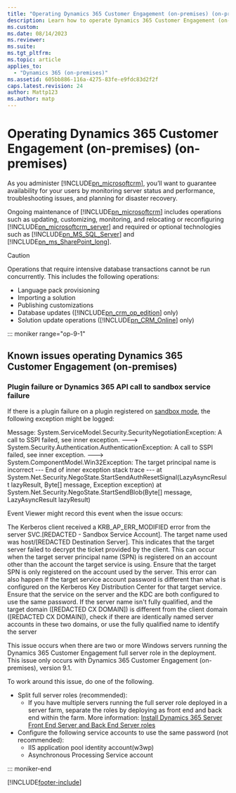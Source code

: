 ```yaml
---
title: "Operating Dynamics 365 Customer Engagement (on-premises) (on-premises), version 9.x | Microsoft Docs"
description: Learn how to operate Dynamics 365 Customer Engagement (on-premises)
ms.custom: 
ms.date: 08/14/2023
ms.reviewer: 
ms.suite: 
ms.tgt_pltfrm: 
ms.topic: article
applies_to: 
  - "Dynamics 365 (on-premises)"
ms.assetid: 605bb886-116a-4275-83fe-e9fdc83d2f2f
caps.latest.revision: 24
author: Mattp123
ms.author: matp
---
```

# Operating Dynamics 365 Customer Engagement (on-premises) (on-premises)

As you administer [!INCLUDE[pn_microsoftcrm](../includes/pn-microsoftcrm.md)], you’ll want to guarantee availability for your users by monitoring server status and performance, troubleshooting issues, and planning for disaster recovery.  
  
 Ongoing maintenance of [!INCLUDE[pn_microsoftcrm](../includes/pn-microsoftcrm.md)] includes operations such as updating, customizing, monitoring, and relocating or reconfiguring [!INCLUDE[pn_microsoftcrm_server](../includes/pn-microsoftcrm-server.md)] and required or optional technologies such as [!INCLUDE[pn_MS_SQL_Server](../includes/pn-ms-sql-server.md)] and [!INCLUDE[pn_ms_SharePoint_long](../includes/pn-ms-sharepoint-long.md)].  
  
> [!CAUTION]
>  Operations that require intensive database transactions cannot be run concurrently. This includes the following operations:  
>   
> -   Language pack provisioning  
> -   Importing a solution  
> -   Publishing customizations  
> -   Database updates ([!INCLUDE[pn_crm_op_edition](../includes/pn-crm-op-edition.md)] only)  
> -   Solution update operations ([!INCLUDE[pn_CRM_Online](../includes/pn-crm-online.md)] only)  

::: moniker range="op-9-1"

## Known issues operating Dynamics 365 Customer Engagement (on-premises)

### Plugin failure or Dynamics 365 API call to sandbox service failure

If there is a plugin failure on a plugin registered on [sandbox mode](../developer/register-deploy-plugins.md),  the following exception might be logged:

  Message: System.ServiceModel.Security.SecurityNegotiationException: A call to SSPI failed, see inner exception. ---> System.Security.Authentication.AuthenticationException: A call to SSPI failed, see inner exception. ---> System.ComponentModel.Win32Exception: The target principal name is incorrect
   --- End of inner exception stack trace ---
   at System.Net.Security.NegoState.StartSendAuthResetSignal(LazyAsyncResult lazyResult, Byte[] message, Exception exception)
   at System.Net.Security.NegoState.StartSendBlob(Byte[] message, LazyAsyncResult lazyResult)

Event Viewer might record this event when the issue occurs:

  The Kerberos client received a KRB_AP_ERR_MODIFIED error from the server SVC.[REDACTED - Sandbox Service Account]. The target name used was host/[REDACTED Destination Server]. This indicates that the target server failed to decrypt the ticket provided by the client. This can occur when the target server principal name (SPN) is registered on an account other than the account the target service is using. Ensure that the target SPN is only registered on the account used by the server. This error can also happen if the target service account password is different than what is configured on the Kerberos Key Distribution Center for that target service. Ensure that the service on the server and the KDC are both configured to use the same password. If the server name isn't fully qualified, and the target domain ([REDACTED CX DOMAIN]) is different from the client domain ([REDACTED CX DOMAIN]), check if there are identically named server accounts in these two domains, or use the fully qualified name to identify the server

This issue occurs when there are two or more Windows servers running the Dynamics 365 Customer Engagement full server role in the deployment. This issue only occurs with Dynamics 365 Customer Engagement (on-premises), version 9.1.

To work around this issue, do one of the following.

- Split full server roles (recommended):
   - If you have multiple servers running the full server role deployed in a server farm, separate the roles by deploying as front end and back end within the farm. More information: [Install Dynamics 365 Server Front End Server and Back End Server roles](install-dynamics-365-front-back-end-server-roles.md)
- Configure the following service accounts to use the same password (not recommended):
     - IIS application pool identity account(w3wp)
     - Asynchronous Processing Service account

::: moniker-end

[!INCLUDE[footer-include](../../../includes/footer-banner.md)]

